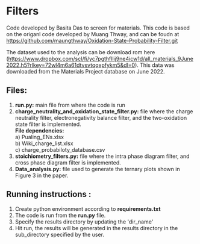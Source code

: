 # Filters
Code developed by Basita Das to screen for materials. This code is based on the origanl code developed by Muang Thway, and can be foudn at https://github.com/maungthway/Oxidation-State-Probability-Filter.git 

The dataset used to the analysis can be download rom here (https://www.dropbox.com/scl/fi/yc7pgthfllij9ne4icw1d/all_materials_9June2022.h5?rlkey=72wl4m6a61dtvsvtqqxpfykm5&dl=0). This data was downloaded from the Materials Project database on June 2022.

## Files: 
1.	**run.py:** main file from where the code is run
2.	**charge_neutrality_and_oxidation_state_filter.py:** file where the charge neutrality filter, electronegativity balance filter, and the two-oxidation state filter is implemented.\
  **File dependencies:**\
  a)	Pualing_ENs.xlsx\
  b)	Wiki_charge_list.xlsx\
  c)	charge_probabiloty_database.csv
3.	**stoichiometry_filters.py:** file where the intra phase diagram filter, and cross phase diagram filter is implemented.
4.	**Data_analysis.py:** file used to generate the ternary plots shown in Figure 3 in the paper.

## Running instructions : 
1. Create python environment according to **requirements.txt**
2.  The code is run from the **run.py** file.
3. Specify the results directory by updating the 'dir_name'
4. Hit run, the results will be generated in the results directory in the sub_directory specified by the user.

